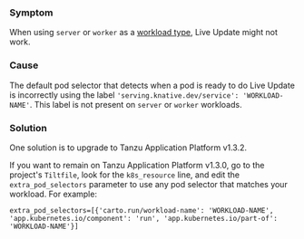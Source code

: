 ### Symptom

When using `server` or `worker` as a
[workload type](https://docs.vmware.com/en/VMware-Tanzu-Application-Platform/1.3/tap/GUID-workloads-workload-types.html#types),
Live Update might not work.

### Cause

The default pod selector that detects when a pod is ready to do Live Update is incorrectly using
the label `'serving.knative.dev/service': 'WORKLOAD-NAME'`.
This label is not present on  `server` or `worker` workloads.

### Solution

One solution is to upgrade to Tanzu Application Platform v1.3.2.

If you want to remain on Tanzu Application Platform v1.3.0, go to the project's `Tiltfile`, look for
the `k8s_resource` line, and edit the `extra_pod_selectors` parameter to use any pod selector that
matches your workload. For example:

```code
extra_pod_selectors=[{'carto.run/workload-name': 'WORKLOAD-NAME', 'app.kubernetes.io/component': 'run', 'app.kubernetes.io/part-of': 'WORKLOAD-NAME'}]
```
